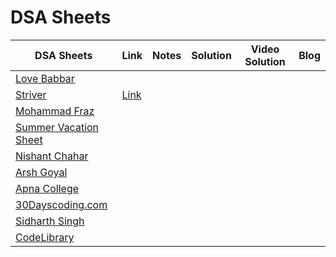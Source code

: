 # DSA Sheets

| DSA Sheets |   Link | Notes | Solution | Video Solution | Blog |
| --------- | ------ | -------| ---------| ---------------| -----| 
| [Love Babbar]() |
| [Striver]() | [Link](https://github.com/cybergeekgyan/365-Days-of-Learning/tree/main/DSA%20Sheets/StriverSheetChallenge) 
| [Mohammad Fraz]() | 
| [Summer Vacation Sheet]() |
| [Nishant Chahar]() |
| [Arsh Goyal]() | 
| [Apna College]() | 
| [30Dayscoding.com]() | 
| [Sidharth Singh]() | 
| [CodeLibrary]() | 
